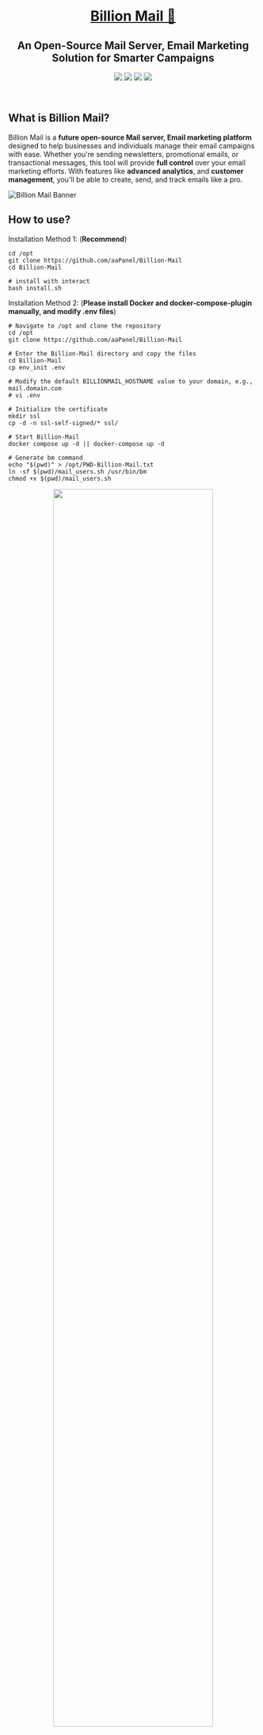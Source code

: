 <div align="center">
  <a name="readme-top"></a>
  <h1><a href="https://www.billionmail.com/" target="_blank">Billion Mail 📧</a></h1>

## An Open-Source Mail Server, Email Marketing Solution for Smarter Campaigns

[![][license-shield]][license-link]
[![][docs-shield]][docs-link]
[![][github-release-shield]][github-release-link]
[![][github-stars-shield]][github-stars-link]

</div>
<br/>

## What is Billion Mail?

Billion Mail is a **future open-source Mail server, Email marketing platform** designed to help businesses and individuals manage their email campaigns with ease. Whether you're sending newsletters, promotional emails, or transactional messages, this tool will provide **full control** over your email marketing efforts. With features like **advanced analytics**, and **customer management**, you'll be able to create, send, and track emails like a pro.

![Billion Mail Banner](https://www.billionmail.com/home.png?v1)

## How to use?
Installation Method 1: (**Recommend**)
```shell
cd /opt
git clone https://github.com/aaPanel/Billion-Mail
cd Billion-Mail

# install with interact
bash install.sh
```


Installation Method 2: (**Please install Docker and docker-compose-plugin manually, and modify .env files**)
```shell
# Navigate to /opt and clone the repository
cd /opt
git clone https://github.com/aaPanel/Billion-Mail

# Enter the Billion-Mail directory and copy the files
cd Billion-Mail
cp env_init .env

# Modify the default BILLIONMAIL_HOSTNAME value to your domain, e.g., mail.domain.com
# vi .env

# Initialize the certificate
mkdir ssl
cp -d -n ssl-self-signed/* ssl/

# Start Billion-Mail
docker compose up -d || docker-compose up -d

# Generate bm command
echo "$(pwd)" > /opt/PWD-Billion-Mail.txt
ln -sf $(pwd)/mail_users.sh /usr/bin/bm
chmod +x $(pwd)/mail_users.sh
```


<div align="center">
  <a href="https://www.youtube.com/watch?v=wGHfX1-7S_Y">
    <img src="https://img.youtube.com/vi/wGHfX1-7S_Y/maxresdefault.jpg" alt="" width="80%">
    <br />
    <img src="https://www.iconfinder.com/icons/317714/download/png/16" alt="YouTube" width="16"/>
    <b>Watch on YouTube</b>
  </a>
</div>


## Management script
Management help

`bm help`

View Login default info

`bm default`

Show domain DNS record

`bm show-record`



## WebMail

Billion Mail has integrated **RoundCube**, you can access WebMail via `/roundcube/`.

## Why Billion Mail?

Most email marketing platforms are either **expensive**, **closed-source**, or **lack essential features**. Billion Mail aims to be different:

✅ **Fully Open-Source** – No hidden costs, no vendor lock-in.  
📊 **Advanced Analytics** – Track email delivery, open rates, click-through rates, and more.  
📧 **Unlimited Sending** – No restrictions on the number of emails you can send.  
🎨 **Customizable Templates** – Custom professional marketing templates for reuse.
🔒 **Privacy-First** – Your data stays with you, no third-party tracking.  
🚀 **Self-Hosted** – Run it on your own server for complete control.  

## Roadmap 🛤️

Billion Mail is currently in the **planning phase**, and we need your support to make it a reality! Here's how we plan to proceed:

- **If we reach 1,000 stars**, we will **immediately start development** and prioritize building the core features.  
- **If we don't reach 1,000 stars**, we will still launch the project **according to our planned timeline**, but your support will help us accelerate development and add more features faster.

Here's what we plan to build:

### 1. **Email Analytics**
- **Delivery Rate**: Track how many emails successfully reach recipients' inboxes.
- **Open Rate**: Measure how many recipients open your emails using tracking pixels.
- **Click-Through Rate (CTR)**: Monitor how many recipients click links in your emails.
- **✅Bounce Rate**: Identify emails that fail to deliver and manage invalid addresses.

### 2. **Email Templates**
- **✅Customizable Templates**: Custom professional marketing templates for reuse.

### 3. **Campaign Management**
- **✅Unlimited Sending**: No limits on the number of emails you can send.
- **✅Reusable Campaigns**: Save and reuse campaigns for future use.
- **✅Sending Logs**: Detailed logs for each campaign to track performance.

### 4. **Customer Management**
- **✅Subscription Management**: Allow users to subscribe and unsubscribe easily.
- **Email List Management**: Organize and segment your email lists for targeted campaigns.

### 5. **Invalid Email Management**
- **Automatic Detection**: Invalid emails are automatically paused to protect your domain/IP reputation.
- **Manual Review**: Review and manage invalid emails from the dashboard.

### Future Plans
- **A/B Testing**: Test different email versions to optimize performance.
- **Automated Workflows**: Set up automated email sequences based on user behavior.
- **Third-Party Integrations**: Connect with tools like CRM systems, analytics platforms, and more.
- **Enhanced Security**: Add support for DKIM, SPF, and DMARC to improve email deliverability.

## How You Can Help 🌟

Billion Mail is a **community-driven project**, and we need your support to get started! Here's how you can help:

1. **Star This Repository**: Show your interest by starring this repo.  
2. **Spread the Word**: Share Billion Mail with your network—developers, marketers, and open-source enthusiasts.  
3. **Share Feedback**: Let us know what features you'd like to see in Billion Mail by opening an issue or joining the discussion.  
4. **Contribute**: Once development begins, we'll welcome contributions from the community. Stay tuned for updates!

---

📧 **Billion Mail – The Future of Open-Source Email Marketing.**

## Issues

If you encounter any issues or have feature requests, please [open an issue](https://github.com/your-username/billion-mail/issues). Be sure to include:

- A clear description of the problem or request.
- Steps to reproduce the issue (if applicable).
- Screenshots or error logs (if applicable).

## License

Billion Mail is licensed under the **AGPLv3 License**. This means you can:

✅ Use the software for free.  
✅ Modify and distribute the code.  
✅ Use it privately without restrictions.

See the [LICENSE](LICENSE) file for more details.

---

📬 **Billion Mail – Coming Soon. Star This Repo to Make It Happen Faster!**

<!-- BillionMail official link -->
[docs-link]: https://www.billionmail.com/

<!-- BillionMail Other link-->
[license-link]: https://www.gnu.org/licenses/gpl-3.0.html
[github-release-link]: https://github.com/aaPanel/Billion-Mail/releases/latest
[github-stars-link]: https://github.com/aaPanel/Billion-Mail
[github-issues-link]: https://github.com/aaPanel/Billion-Mail/issues

<!-- Shield link-->
[docs-shield]: https://img.shields.io/badge/documentation-148F76
[github-release-shield]: https://img.shields.io/github/v/release/aaPanel/Billion-Mail
[github-stars-shield]: https://img.shields.io/github/stars/aaPanel/Billion-Mail?color=%231890FF&style=flat-square   
[license-shield]: https://img.shields.io/github/license/aaPanel/Billion-Mail
